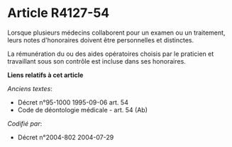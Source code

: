 # Article R4127-54

Lorsque plusieurs médecins collaborent pour un examen ou un traitement, leurs notes d'honoraires doivent être personnelles et
distinctes.

La rémunération du ou des aides opératoires choisis par le praticien et travaillant sous son contrôle est incluse dans ses
honoraires.

**Liens relatifs à cet article**

_Anciens textes_:

  - Décret n°95-1000 1995-09-06 art. 54
  - Code de déontologie médicale - art. 54 (Ab)

_Codifié par_:

  - Décret n°2004-802 2004-07-29
